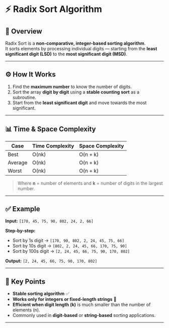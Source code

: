 # ⚡ Radix Sort Algorithm

## 📘 Overview
Radix Sort is a **non-comparative, integer-based sorting algorithm**.  
It sorts elements by processing individual digits — starting from the **least significant digit (LSD)** to the **most significant digit (MSD)**.

---

## ⚙️ How It Works
1. Find the **maximum number** to know the number of digits.
2. Sort the array **digit by digit** using a **stable counting sort** as a subroutine.
3. Start from the **least significant digit** and move towards the most significant.

---

## 📊 Time & Space Complexity

| Case | Time Complexity | Space Complexity |
|------|------------------|------------------|
| Best | O(nk) | O(n + k) |
| Average | O(nk) | O(n + k) |
| Worst | O(nk) | O(n + k) |

> Where **n** = number of elements and **k** = number of digits in the largest number.

---

## ✅ Example
**Input:** `[170, 45, 75, 90, 802, 24, 2, 66]`

**Step-by-step:**
- Sort by 1s digit → `[170, 90, 802, 2, 24, 45, 75, 66]`
- Sort by 10s digit → `[802, 2, 24, 45, 66, 170, 75, 90]`
- Sort by 100s digit → `[2, 24, 45, 66, 75, 90, 170, 802]`

**Output:** `[2, 24, 45, 66, 75, 90, 170, 802]`


---

## 🧠 Key Points
- **Stable sorting algorithm** ✅  
- **Works only for integers or fixed-length strings** 🔢  
- **Efficient when digit length (k)** is much smaller than the number of elements (n).  
- Commonly used in **digit-based** or **string-based** sorting applications.

---
